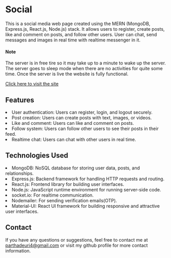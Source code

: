 <h1>Social</h1>
<p>
This is a social media web page created using the MERN (MongoDB, Express.js, React.js, Node.js) stack. 
It allows users to register, create posts, like and comment on posts, and follow other users.
User can chat, send messages and images in real time with realtime messenger in it.
</p>
<h4>Note</h4>
<p>
  The server is in free tire so it may take up to a minute to wake up the server. 
  The server goes to sleep mode when there are no activities for quite some time. 
  Once the server is live the website is fully functional.
</p>
<span><a href="https://social-by-partha.onrender.com/" target="_blank" rel="noopener noreferrer">Click here to visit the site</a></span>


<h2>Features</h2>
<p>
  <li>
    User authentication: Users can register, login, and logout securely.
  </li>
  <li>
    Post creation: Users can create posts with text, images, or videos.
  </li>
  <li>
    Like and comment: Users can like and comment on posts.
  </li>
  <li>
    Follow system: Users can follow other users to see their posts in their feed.
  </li>
  <li>
    Realtime chat: Users can chat with other users in real time.
  </li>
</p>
<h2>Technologies Used</h2>
<p>
    <li>
        MongoDB: NoSQL database for storing user data, posts, and relationships.
    </li>
    <li>
        Express.js: Backend framework for handling HTTP requests and routing.
    </li>
    <li>
        React.js: Frontend library for building user interfaces.
    </li>
    <li>
        Node.js: JavaScript runtime environment for running server-side code.
    </li>
    <li>
        socket.io: For realtime communication.
    </li>
    <li>
        Nodemailer: For sending verification emails(OTP).
    </li>
    <li>
        Material-UI: React UI framework for building responsive and attractive user interfaces.
    </li>
</p>

<h2>Contact</h2>
<p>
  If you have any questions or suggestions, feel free to contact me at <a href="mailto:parthadeuri4@gmail.com" target="_blank" rel="noopener noreferrer" >parthadeuri4@gmail.com</a> or visit my github profile for more contact information. 
</p>
